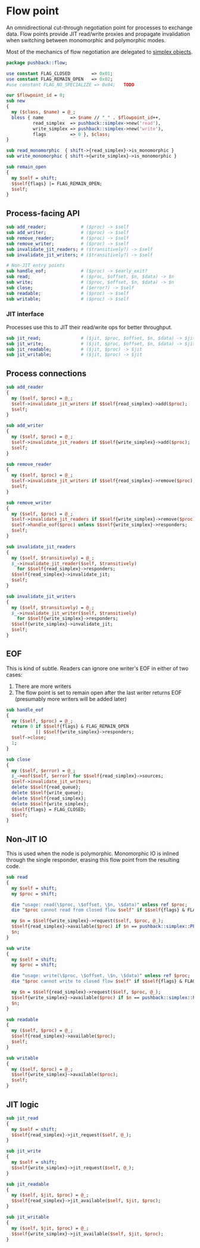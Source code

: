 # Flow point
An omnidirectional cut-through negotiation point for processes to exchange data.
Flow points provide JIT read/write proxies and propagate invalidation when
switching between monomorphic and polymorphic modes.

Most of the mechanics of flow negotiation are delegated to [simplex
objects](simplex.md).

```perl
package pushback::flow;

use constant FLAG_CLOSED        => 0x01;
use constant FLAG_REMAIN_OPEN   => 0x02;
#use constant FLAG_NO_SPECIALIZE => 0x04;   TODO

our $flowpoint_id = 0;
sub new
{
  my ($class, $name) = @_;
  bless { name          => $name // "_" . $flowpoint_id++,
          read_simplex  => pushback::simplex->new('read'),
          write_simplex => pushback::simplex->new('write'),
          flags         => 0 }, $class;
}

sub read_monomorphic  { shift->{read_simplex}->is_monomorphic }
sub write_monomorphic { shift->{write_simplex}->is_monomorphic }

sub remain_open
{
  my $self = shift;
  $$self{flags} |= FLAG_REMAIN_OPEN;
  $self;
}
```


## Process-facing API
```perl
sub add_reader;             # ($proc) -> $self
sub add_writer;             # ($proc) -> $self
sub remove_reader;          # ($proc) -> $self
sub remove_writer;          # ($proc) -> $self
sub invalidate_jit_readers; # ($transitively?) -> $self
sub invalidate_jit_writers; # ($transitively?) -> $self

# Non-JIT entry points
sub handle_eof;             # ($proc) -> $early_exit?
sub read;                   # ($proc, $offset, $n, $data) -> $n
sub write;                  # ($proc, $offset, $n, $data) -> $n
sub close;                  # ($error?) -> $self
sub readable;               # ($proc) -> $self
sub writable;               # ($proc) -> $self
```


### JIT interface
Processes use this to JIT their read/write ops for better throughput.

```perl
sub jit_read;               # ($jit, $proc, $offset, $n, $data) -> $jit
sub jit_write;              # ($jit, $proc, $offset, $n, $data) -> $jit
sub jit_readable;           # ($jit, $proc) -> $jit
sub jit_writable;           # ($jit, $proc) -> $jit
```


## Process connections
```perl
sub add_reader
{
  my ($self, $proc) = @_;
  $self->invalidate_jit_writers if $$self{read_simplex}->add($proc);
  $self;
}

sub add_writer
{
  my ($self, $proc) = @_;
  $self->invalidate_jit_readers if $$self{write_simplex}->add($proc);
  $self;
}

sub remove_reader
{
  my ($self, $proc) = @_;
  $self->invalidate_jit_writers if $$self{read_simplex}->remove($proc);
  $self;
}

sub remove_writer
{
  my ($self, $proc) = @_;
  $self->invalidate_jit_readers if $$self{write_simplex}->remove($proc);
  $self->handle_eof($proc) unless $$self{write_simplex}->responders;
  $self;
}

sub invalidate_jit_readers
{
  my ($self, $transitively) = @_;
  $_->invalidate_jit_reader($self, $transitively)
    for $$self{read_simplex}->responders;
  $$self{read_simplex}->invalidate_jit;
  $self;
}

sub invalidate_jit_writers
{
  my ($self, $transitively) = @_;
  $_->invalidate_jit_writer($self, $transitively)
    for $$self{write_simplex}->responders;
  $$self{write_simplex}->invalidate_jit;
  $self;
}
```

## EOF
This is kind of subtle. Readers can ignore one writer's EOF in either of two
cases:

1. There are more writers
2. The flow point is set to remain open after the last writer returns EOF
   (presumably more writers will be added later)

```perl
sub handle_eof
{
  my ($self, $proc) = @_;
  return 0 if $$self{flags} & FLAG_REMAIN_OPEN
           || $$self{write_simplex}->responders;
  $self->close;
  1;
}

sub close
{
  my ($self, $error) = @_;
  $_->eof($self, $error) for $$self{read_simplex}->sources;
  $self->invalidate_jit_writers;
  delete $$self{read_queue};
  delete $$self{write_queue};
  delete $$self{read_simplex};
  delete $$self{write_simplex};
  $$self{flags} = FLAG_CLOSED;
  $self;
}
```


## Non-JIT IO
This is used when the node is polymorphic. Monomorphic IO is inlined through the
single responder, erasing this flow point from the resulting code.

```perl
sub read
{
  my $self = shift;
  my $proc = shift;

  die "usage: read(\$proc, \$offset, \$n, \$data)" unless ref $proc;
  die "$proc cannot read from closed flow $self" if $$self{flags} & FLAG_CLOSED;

  my $n = $$self{write_simplex}->request($self, $proc, @_);
  $$self{read_simplex}->available($proc) if $n == pushback::simplex::PENDING;
  $n;
}

sub write
{
  my $self = shift;
  my $proc = shift;

  die "usage: write(\$proc, \$offset, \$n, \$data)" unless ref $proc;
  die "$proc cannot write to closed flow $self" if $$self{flags} & FLAG_CLOSED;

  my $n = $$self{read_simplex}->request($self, $proc, @_);
  $$self{write_simplex}->available($proc) if $n == pushback::simplex::PENDING;
  $n;
}

sub readable
{
  my ($self, $proc) = @_;
  $$self{read_simplex}->available($proc);
  $self;
}

sub writable
{
  my ($self, $proc) = @_;
  $$self{write_simplex}->available($proc);
  $self;
}
```


## JIT logic
```perl
sub jit_read
{
  my $self = shift;
  $$self{read_simplex}->jit_request($self, @_);
}

sub jit_write
{
  my $self = shift;
  $$self{write_simplex}->jit_request($self, @_);
}

sub jit_readable
{
  my ($self, $jit, $proc) = @_;
  $$self{read_simplex}->jit_available($self, $jit, $proc);
}

sub jit_writable
{
  my ($self, $jit, $proc) = @_;
  $$self{write_simplex}->jit_available($self, $jit, $proc);
}
```
